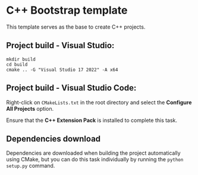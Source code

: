 # C++ Bootstrap template

This template serves as the base to create C++ projects.

## Project build - Visual Studio:

```
mkdir build
cd build
cmake .. -G "Visual Studio 17 2022" -A x64
```

## Project build - Visual Studio Code:

Right-click on `CMakeLists.txt` in the root directory and select the <strong>Configure All Projects</strong> option.

Ensure that the <strong>C++ Extension Pack</strong> is installed to complete this task.

## Dependencies download

Dependencies are downloaded when building the project automatically using CMake, but you can do this task individually by running the `python setup.py` command.